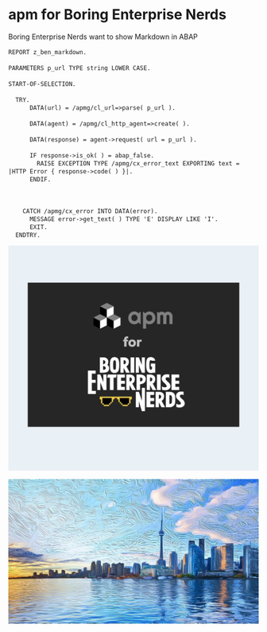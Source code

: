 # apm for Boring Enterprise Nerds

Boring Enterprise Nerds want to show Markdown in ABAP

```abap
REPORT z_ben_markdown.

PARAMETERS p_url TYPE string LOWER CASE.

START-OF-SELECTION.

  TRY.
      DATA(url) = /apmg/cl_url=>parse( p_url ).

      DATA(agent) = /apmg/cl_http_agent=>create( ).

      DATA(response) = agent->request( url = p_url ).

      IF response->is_ok( ) = abap_false.
        RAISE EXCEPTION TYPE /apmg/cx_error_text EXPORTING text = |HTTP Error { response->code( ) }|.
      ENDIF.



    CATCH /apmg/cx_error INTO DATA(error).
      MESSAGE error->get_text( ) TYPE 'E' DISPLAY LIKE 'I'.
      EXIT.
  ENDTRY.
```

![ben](https://raw.githubusercontent.com/mbtools/boring-enterprise-nerds/main/ben_system_banner.jpg)

![toronto](https://raw.githubusercontent.com/mbtools/boring-enterprise-nerds/main/Toronto_Background.jpg)
